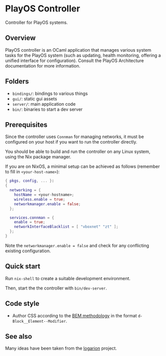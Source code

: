 # PlayOS Controller

Controller for PlayOS systems.

## Overview

PlayOS controller is an OCaml application that manages various system tasks for the PlayOS system (such as updating, health monitoring, offering a unified interface for configuration). Consult the PlayOS Architecture documentation for more information.

## Folders

- `bindings/`: bindings to various things
- `gui/`: static gui assets
- `server/`: main application code
- `bin/`: binaries to start a dev server

## Prerequisites

Since the controller uses `Connman` for managing networks, it must be configured on your host if you want to run the controller directly.

You should be able to build and run the controller on any Linux system, using the Nix package manager.

If you are on NixOS, a minimal setup can be achieved as follows (remember to fill in `<your-host-name>`):

```nix
{ pkgs, config, ... }:
{
  networking = {
    hostName = <your-hostname>;
    wireless.enable = true;
    networkmanager.enable = false;
  };

  services.connman = {
    enable = true;
    networkInterfaceBlacklist = [ "vboxnet" "zt" ];
  };
}
```

Note the `networkmanager.enable = false` and check for any conflicting existing configuration.

## Quick start


Run `nix-shell` to create a suitable development environment.

Then, start the the controller with `bin/dev-server`.

## Code style

- Author CSS according to the [BEM methodology](http://getbem.com/) in the format `d-Block__Element--Modifier`.

## See also

Many ideas have been taken from the [logarion](https://cgit.orbitalfox.eu/logarion/) project.
